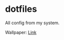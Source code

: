 # dotfiles
All config from my system.

Wallpaper: [Link](https://twitter.com/shapoco/status/1323232606696038400)
